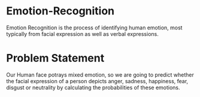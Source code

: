 # Emotion-Recognition
Emotion Recognition is the process of identifying human emotion, most typically from facial expression as well as verbal expressions.

# Problem Statement
Our Human face potrays mixed emotion, so we are going to predict whether the facial expression of a person depicts anger, sadness, happiness, fear, disgust or neutrality by calculating the probabilities of these emotions.
